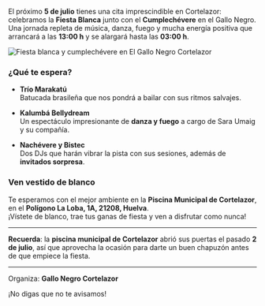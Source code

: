 ﻿El próximo **5 de julio** tienes una cita imprescindible en Cortelazor: celebramos la **Fiesta Blanca** junto con el **Cumplechévere** en el Gallo Negro. Una jornada repleta de música, danza, fuego y mucha energía positiva que arrancará a las **13:00 h** y se alargará hasta las **03:00 h**.

![Fiesta blanca y cumplechévere en El Gallo Negro Cortelazor](/images/blog/2025-07-03-fiesta-blanca-el-gallo-negro/cartel-fiesta-blanca-el-gallo-negro.jpg)

### ¿Qué te espera?

- **Trío Marakatú**  
  Batucada brasileña que nos pondrá a bailar con sus ritmos salvajes.

- **Kalumbá Bellydream**  
  Un espectáculo impresionante de **danza y fuego** a cargo de Sara Umaig y su compañía.

- **Nachévere y Bistec**  
  Dos DJs que harán vibrar la pista con sus sesiones, además de **invitados sorpresa**.

### Ven vestido de blanco

Te esperamos con el mejor ambiente en la **Piscina Municipal de Cortelazor**, en el **Polígono La Loba, 1A, 21208, Huelva**.  
¡Vístete de blanco, trae tus ganas de fiesta y ven a disfrutar como nunca!

---

**Recuerda**: la **piscina municipal de Cortelazor** abrió sus puertas el pasado **2 de julio**, así que aprovecha la ocasión para darte un buen chapuzón antes de que empiece la fiesta.

---

Organiza: **Gallo Negro Cortelazor**

¡No digas que no te avisamos!
